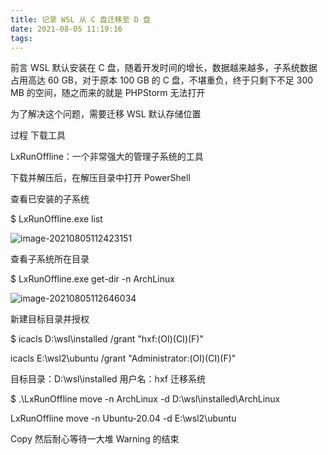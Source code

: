 ```yaml
---
title: 记录 WSL 从 C 盘迁移至 D 盘
date: 2021-08-05 11:19:16
tags:
---
```


前言
WSL 默认安装在 C 盘，随着开发时间的增长，数据越来越多，子系统数据占用高达 60 GB，对于原本 100 GB 的 C 盘，不堪重负，终于只剩下不足 300 MB 的空间，随之而来的就是 PHPStorm 无法打开

为了解决这个问题，需要迁移 WSL 默认存储位置
<!--more-->



过程
下载工具

LxRunOffline：一个非常强大的管理子系统的工具

下载并解压后，在解压目录中打开 PowerShell

查看已安装的子系统

 $ LxRunOffline.exe list

![image-20210805112423151](https://gitee.com/hxf88/imgrepo/raw/master/img/image-20210805112423151.png)


查看子系统所在目录

 $ LxRunOffline.exe get-dir -n ArchLinux

![image-20210805112646034](https://gitee.com/hxf88/imgrepo/raw/master/img/image-20210805112646034.png)


新建目标目录并授权

 $ icacls D:\wsl\installed /grant "hxf:(OI)(CI)(F)"

icacls E:\wsl2\ubuntu /grant "Administrator:(OI)(CI)(F)"

目标目录：D:\wsl\installed
用户名：hxf
迁移系统

 $ .\LxRunOffline move -n ArchLinux -d D:\wsl\installed\ArchLinux

LxRunOffline move -n Ubuntu-20.04 -d  E:\wsl2\ubuntu

Copy
然后耐心等待一大堆 Warning 的结束
